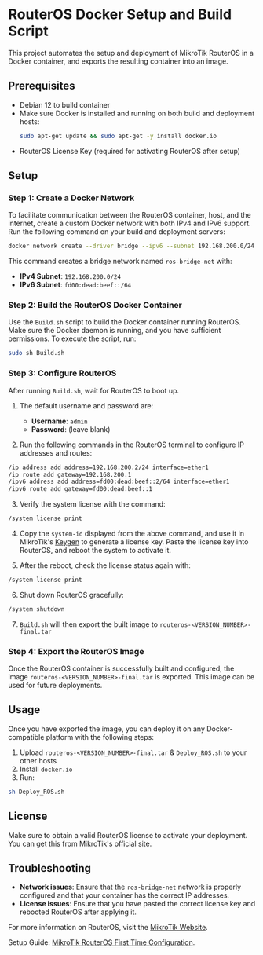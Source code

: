 # RouterOS Docker Setup and Build Script

This project automates the setup and deployment of MikroTik RouterOS in a Docker container, and exports the resulting container into an image.

## Prerequisites

- Debian 12 to build container
- Make sure Docker is installed and running on both build and deployment hosts:
  ```bash
  sudo apt-get update && sudo apt-get -y install docker.io
  ```
- RouterOS License Key (required for activating RouterOS after setup)

## Setup

### Step 1: Create a Docker Network

To facilitate communication between the RouterOS container, host, and the internet, create a custom Docker network with both IPv4 and IPv6 support. Run the following command on your build and deployment servers:

```bash
docker network create --driver bridge --ipv6 --subnet 192.168.200.0/24 --subnet fd00:dead:beef::/64 ros-bridge-net
```

This command creates a bridge network named `ros-bridge-net` with:

- **IPv4 Subnet**: `192.168.200.0/24`
- **IPv6 Subnet**: `fd00:dead:beef::/64`

### Step 2: Build the RouterOS Docker Container

Use the `Build.sh` script to build the Docker container running RouterOS. Make sure the Docker daemon is running, and you have sufficient permissions. To execute the script, run:

```bash
sudo sh Build.sh
```

### Step 3: Configure RouterOS

After running `Build.sh`, wait for RouterOS to boot up.

1. The default username and password are:
   - **Username**: `admin`
   - **Password**: (leave blank)

2. Run the following commands in the RouterOS terminal to configure IP addresses and routes:

```bash
/ip address add address=192.168.200.2/24 interface=ether1
/ip route add gateway=192.168.200.1
/ipv6 address add address=fd00:dead:beef::2/64 interface=ether1
/ipv6 route add gateway=fd00:dead:beef::1
```

3. Verify the system license with the command:

```bash
/system license print
```

4. Copy the `system-id` displayed from the above command, and use it in MikroTik's [Keygen](https://mikrotik.com/keygen) to generate a license key. Paste the license key into RouterOS, and reboot the system to activate it.

5. After the reboot, check the license status again with:

```bash
/system license print
```

6. Shut down RouterOS gracefully:

```bash
/system shutdown
```

7. `Build.sh` will then export the built image to `routeros-<VERSION_NUMBER>-final.tar`

### Step 4: Export the RouterOS Image

Once the RouterOS container is successfully built and configured, the image `routeros-<VERSION_NUMBER>-final.tar` is exported. This image can be used for future deployments.

## Usage

Once you have exported the image, you can deploy it on any Docker-compatible platform with the following steps:

1. Upload `routeros-<VERSION_NUMBER>-final.tar` & `Deploy_ROS.sh` to your other hosts
2. Install `docker.io`
3. Run:
```bash
sh Deploy_ROS.sh
```

## License

Make sure to obtain a valid RouterOS license to activate your deployment. You can get this from MikroTik's official site.

## Troubleshooting

- **Network issues**: Ensure that the `ros-bridge-net` network is properly configured and that your container has the correct IP addresses.
- **License issues**: Ensure that you have pasted the correct license key and rebooted RouterOS after applying it.

For more information on RouterOS, visit the [MikroTik Website](https://mikrotik.com).

Setup Guide: [MikroTik RouterOS First Time Configuration](https://help.mikrotik.com/docs/display/ROS/First+Time+Configuration).
